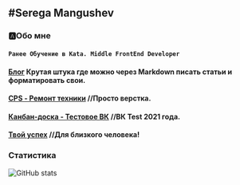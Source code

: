 ## #Serega Mangushev

### 🅰Обо мне
#### ``Ранее Обучение в Kata. Middle FrontEnd Developer``

#### [Блог](https://github.com/Binatik/real-blog) Крутая штука где можно через Markdown писать статьи и форматировать свои.
#### [CPS - Ремонт техники](https://github.com/Binatik/cps) //Просто верстка.
#### [Канбан-доска - Тестовое ВК](https://github.com/Binatik/kanban)  //ВК Test 2021 года.
#### [Твой успех](https://github.com/Binatik/your-success) //Для близкого человека!


[vk]: https://vk.com/id269791339 
[code]: https://github.com/Binatik/Code

### Статистика

![GitHub stats](https://github-readme-stats.vercel.app/api?username=Binatik&show_icons=true&theme=radical)  
